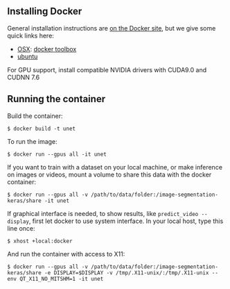## Installing Docker

General installation instructions are
[on the Docker site](https://docs.docker.com/installation/), but we give some
quick links here:

* [OSX](https://docs.docker.com/installation/mac/): [docker toolbox](https://www.docker.com/toolbox)
* [ubuntu](https://docs.docker.com/installation/ubuntulinux/)

For GPU support, install compatible NVIDIA drivers with CUDA9.0 and CUDNN 7.6

## Running the container

Build the container:

    $ docker build -t unet

To run the image:

    $ docker run --gpus all -it unet

If you want to train with a dataset on your local machine, or make inference on images or videos, mount a volume to share this data with the docker container:

    $ docker run --gpus all -v /path/to/data/folder:/image-segmentation-keras/share -it unet

If graphical interface is needed, to show results, like `predict_video --display`, first let docker to use system interface. In your local host, type this line once:

    $ xhost +local:docker

And run the container with access to X11:

    $ docker run --gpus all -v /path/to/data/folder:/image-segmentation-keras/share -e DISPLAY=$DISPLAY -v /tmp/.X11-unix/:/tmp/.X11-unix --env QT_X11_NO_MITSHM=1 -it unet
